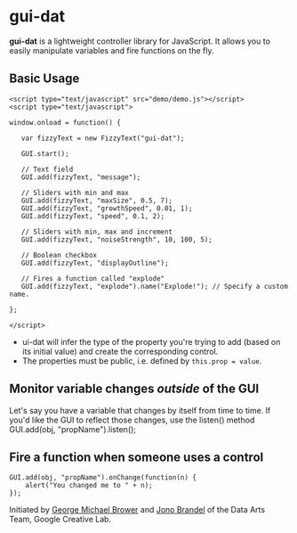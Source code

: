 # gui-dat
**gui-dat** is a lightweight controller library for JavaScript. It allows you to easily manipulate variables and fire functions on the fly.
## Basic Usage
    <script type="text/javascript" src="demo/demo.js"></script>
    <script type="text/javascript">

    window.onload = function() {

       var fizzyText = new FizzyText("gui-dat");

       GUI.start();
   
       // Text field
       GUI.add(fizzyText, "message");

       // Sliders with min and max
       GUI.add(fizzyText, "maxSize", 0.5, 7);
       GUI.add(fizzyText, "growthSpeed", 0.01, 1);
       GUI.add(fizzyText, "speed", 0.1, 2);
   
       // Sliders with min, max and increment
       GUI.add(fizzyText, "noiseStrength", 10, 100, 5);
   
       // Boolean checkbox
       GUI.add(fizzyText, "displayOutline");

       // Fires a function called "explode"
       GUI.add(fizzyText, "explode").name("Explode!"); // Specify a custom name.
   
    };

    </script>
+   ui-dat will infer the type of the property you're trying to add (based on its initial value) and create the corresponding control.
+   The properties must be public, i.e. defined by `this.prop = value`.

Monitor variable changes <i>outside</i> of the GUI
--------------------------------------------------
Let's say you have a variable that changes by itself from time to time. If you'd like the GUI to reflect those changes, use the listen() method
    GUI.add(obj, "propName").listen();
## Fire a function when someone uses a control
    GUI.add(obj, "propName").onChange(function(n) {
        alert("You changed me to " + n);
    });
Initiated by [George Michael Brower](http://georgemichaelbrower.com/) and [Jono Brandel](http://jonobr1.com/) of the Data Arts Team, Google Creative Lab.
